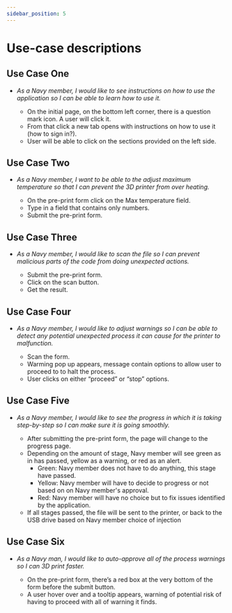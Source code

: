 ```yaml
---
sidebar_position: 5
---
```


# Use-case descriptions

## Use Case One

- _As a Navy member, I would like to see instructions on how to use the application so I can be able to learn how to use it._

   - On the initial page, on the bottom left corner, there is a question mark icon. A user will click it.
   - From that click a new tab opens with instructions on how to use it (how to sign in?).
   - User will be able to click on the sections provided on the left side.

## Use Case Two

- _As a Navy member, I want to be able to the adjust maximum temperature so that I can prevent the 3D printer from over heating._

   - On the pre-print form click on the Max temperature field.
   - Type in a field that contains only numbers.
   - Submit the pre-print form.

## Use Case Three

- _As a Navy member, I would like to scan the file so I can prevent malicious parts of the code from doing unexpected actions._

   - Submit the pre-print form.
   - Click on the scan button.
   - Get the result.

## Use Case Four

- _As a Navy member, I would like to adjust warnings so I can be able to detect any potential unexpected process it can cause for the printer to malfunction._

   - Scan the form.
   - Warming pop up appears, message contain options to allow user to proceed to to halt the process.
   - User clicks on either “proceed” or “stop” options.

## Use Case Five

- _As a Navy member, I would like to see the progress in which it is taking step-by-step so I can make sure it is going smoothly._

   - After submitting the pre-print form, the page will change to the progress page.
   - Depending on the amount of stage, Navy member will see green as in has passed, yellow as a warning, or red as an alert.
      - Green: Navy member does not have to do anything, this stage have passed.
      - Yellow: Navy member will have to decide to progress or not based on on Navy member's approval.
      - Red: Navy member will have no choice but to fix issues identified by the application.
   - If all stages passed, the file will be sent to the printer, or back to the USB drive based on Navy member choice of injection

## Use Case Six

- _As a Navy man, I would like to auto-approve all of the process warnings so I can 3D print faster._

   - On the pre-print form, there’s a red box at the very bottom of the form before the submit button.
   - A user hover over and a tooltip appears, warning of potential risk of having to proceed with all of warning it finds.
